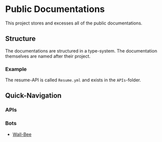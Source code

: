 # Public Documentations
This project stores and excesses all of the public documentations.

## Structure
The documentations are structured in a type-system. The documentation themselves are named after their project.

### Example
The resume-API is called `Resume.yml` and exists in the `APIs`-folder.

## Quick-Navigation

### APIs


### Bots

* [Wall-Bee](Bots/Wall-Bee.md)